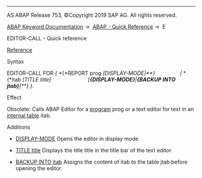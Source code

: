   

* * *

AS ABAP Release 753, ©Copyright 2019 SAP AG. All rights reserved.

[ABAP Keyword Documentation](https://help.sap.com/doc/abapdocu_753_index_htm/7.53/en-US/abenabap.htm) →  [ABAP - Quick Reference](https://help.sap.com/doc/abapdocu_753_index_htm/7.53/en-US/abenabap_shortref.htm) →  E

EDITOR-CALL - Quick reference

[Reference](https://help.sap.com/doc/abapdocu_753_index_htm/7.53/en-US/abapeditor-call_for_report.htm)

Syntax

EDITOR-CALL FOR *{* *{*REPORT prog *\[*DISPLAY-MODE*\]**}*
                *|* *{*itab *\[*TITLE title*\]*
                        *\[**{*DISPLAY-MODE*}**|**{*BACKUP INTO jtab*}**\]**}* *}*.

Effect

Obsolete: Calls ABAP Editor for a [program](https://help.sap.com/doc/abapdocu_753_index_htm/7.53/en-US/abapeditor-call_for_report.htm) prog or a text editor for text in an [internal table](https://help.sap.com/doc/abapdocu_753_index_htm/7.53/en-US/abapeditor-call_for_itab.htm) itab.

Additions

-   [DISPLAY-MODE](https://help.sap.com/doc/abapdocu_753_index_htm/7.53/en-US/abapeditor-call_for_report.htm)
    Opens the editor in display mode
    
-   [TITLE title](https://help.sap.com/doc/abapdocu_753_index_htm/7.53/en-US/abapeditor-call_for_itab.htm)
    Displays the title title in the title bar of the text editor.
    
-   [BACKUP INTO jtab](https://help.sap.com/doc/abapdocu_753_index_htm/7.53/en-US/abapeditor-call_for_itab.htm)
    Assigns the content of itab to the table jtab before opening the editor.